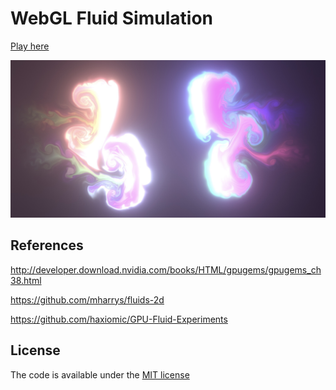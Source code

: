 # WebGL Fluid Simulation

[Play here](https://paveldogreat.github.io/WebGL-Fluid-Simulation/)

<img src="/screenshot.jpg?raw=true" width="800">

## References

http://developer.download.nvidia.com/books/HTML/gpugems/gpugems_ch38.html

https://github.com/mharrys/fluids-2d

https://github.com/haxiomic/GPU-Fluid-Experiments

## License

The code is available under the [MIT license](https://github.com/PavelDoGreat/WebGL-Fluid-Simulation/blob/master/LICENSE)
